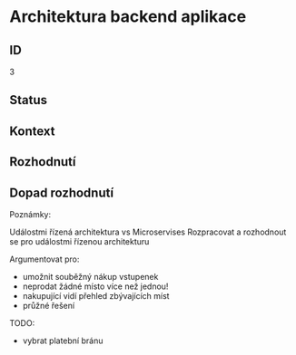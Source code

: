# Architektura backend aplikace

## ID

3

## Status 

## Kontext 

## Rozhodnutí 

## Dopad rozhodnutí

Poznámky:

Událostmi řízená architektura vs Microservises
Rozpracovat a rozhodnout se pro událostmi řízenou architekturu

Argumentovat pro:
- umožnit souběžný nákup vstupenek
- neprodat žádné místo více než jednou!
- nakupující vidí přehled zbývajících míst
- průžné řešení


TODO:
- vybrat platební bránu